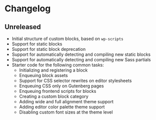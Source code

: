 # Changelog

## Unreleased

- Initial structure of custom blocks, based on `wp-scripts`
- Support for static blocks
- Support for static block deprecation
- Support for automatically detecting and compiling new static blocks
- Support for automatically detecting and compiling new Sass partials
- Starter code for the following common tasks:
	- Initializing and registering a block
	- Enqueuing block assets
	- Support for CSS selector rewrites on editor stylesheets
	- Enqueuing CSS only on Gutenberg pages
	- Enqueuing frontend scripts for blocks
	- Creating a custom block category
	- Adding wide and full alignment theme support
	- Adding editor color palette theme support
	- Disabling custom font sizes at the theme level

